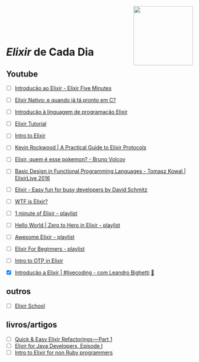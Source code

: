 <img src="https://techsquare.co/wp-content/uploads/2017/08/1481354.png" width="160" align="right">
<br>
<br>
<br>
<br>

# _Elixir_ de Cada Dia


## Youtube

- [ ] [Introdução ao Elixir - Elixir Five Minutes](https://www.youtube.com/watch?v=hAv24yIdyjI)
- [ ] [Elixir Nativo: e quando já tá pronto em C?](https://www.youtube.com/watch?v=ZrBhuP6OrFI)
- [ ] [Introdução à linguagem de programação Elixir](https://www.youtube.com/watch?v=7eYA8c8yABU)
- [ ] [Elixir Tutorial](https://www.youtube.com/watch?v=pBNOavRoNL0)
- [ ] [Intro to Elixir](https://www.youtube.com/watch?v=lly-1UYmnFI)
- [ ] [Kevin Rockwood | A Practical Guide to Elixir Protocols](https://www.youtube.com/watch?v=sJvfCE6PFxY)
- [ ] [Elixir, quem é esse pokemon? - Bruno Volcov](https://www.youtube.com/watch?v=aA-XHI-EYcM)
- [ ] [Basic Design in Functional Programming Languages - Tomasz Kowal | ElixirLive 2016](https://www.youtube.com/watch?v=arYOSYrjC8s)
- [ ] [Elixir - Easy fun for busy developers by David Schmitz](https://www.youtube.com/watch?v=naNN_gJas2A)
- [ ] [WTF is Elixir?](https://www.youtube.com/watch?v=ZDwygVf_LJM)
- [ ] [1 minute of Elixir - playlist](https://www.youtube.com/playlist?list=PLaY7qWIrmqtE0jLlSySWWeG3rqcPLZXXr)
- [ ] [Hello World | Zero to Hero in Elixir - playlist](https://www.youtube.com/playlist?list=PLaY7qWIrmqtFoZLvOvYRZG5hl367UybRp)
- [ ] [Awesome Elixir - playlist](https://www.youtube.com/playlist?list=PLaY7qWIrmqtHfAfucvVAGxGYuTKT_8OZc)
- [ ] [Elixir For Beginners - playlist](https://www.youtube.com/playlist?list=PLei96ZX_m9sW6hZ1SvCE2dP01jbIxWlM0)
- [ ] [Intro to OTP in Elixir](https://www.youtube.com/watch?v=CJT8wPnmjTM)
- [x] [Introdução a Elixir | #livecoding - com Leandro Bighetti](https://www.youtube.com/watch?v=sReZI1izRZI) [:memo:](./avulsos/introducao-a-elixir-livecoding---com-leandro-bighetti.exs)


## outros

- [ ] [Elixir School](https://elixirschool.com/pt)


## livros/artigos

- [ ] [Quick & Easy Elixir Refactorings — Part 1](https://medium.com/@efexen/quick-easy-elixir-refactorings-part-1-17376e9c455a)
- [ ] [Elixir for Java Developers, Episode I](https://medium.com/skyhub-labs/elixir-for-java-developers-episode-i-66b65c862652)
- [ ] [Intro to Elixir for non Ruby programmers](https://ryanwinchester.ca/posts/intro-to-elixir-for-non-ruby-programmers)